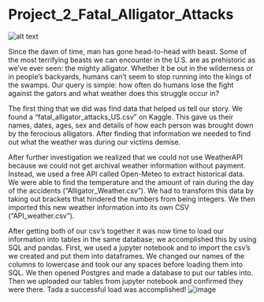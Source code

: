 # Project_2_Fatal_Alligator_Attacks

![alt text](https://img.freepik.com/premium-vector/monster-crocodile-holding-america-flag-with-scary-face_120675-456.jpg)

Since the dawn of time, man has gone head-to-head with beast. Some of the most terrifying beasts we can encounter in the U.S. are as prehistoric as we’ve ever seen: the mighty alligator. Whether it be out in the wilderness or in people’s backyards, humans can’t seem to stop running into the kings of the swamps. Our query is simple: how often do humans lose the fight against the gators and what weather does this struggle occur in?

The first thing that we did was find data that helped us tell our story. We found a “fatal_alligator_attacks_US.csv” on Kaggle. This gave us their names, dates, ages, sex and details of how each person was brought down by the ferocious alligators. After finding that information we needed to find out what the weather was during our victims demise.

After further investigation we realized that we could not use WeatherAPI because we could not get archival weather information without payment. Instead, we used a free API called Open-Meteo to extract historical data. We were able to find the temperature and the amount of rain during the day of the accidents (“Alligator_Weather.csv”). We had to transform this data by taking out brackets that hindered the numbers from being integers. We then imported this new weather information into its own CSV (“API_weather.csv”). 

After getting both of our csv’s together it was now time to load our information into tables in the same database; we accomplished this by using SQL and pandas. First, we used a jupyter notebook and to import the csv’s we created and put them into dataframes. We changed our names of the columns to lowercase and took our any spaces before loading them into SQL. We then opened Postgres and made a database to put our tables into. Then we uploaded our tables from jupyter notebook and confirmed they were there. Tada a successful load was accomplished!
![image](https://user-images.githubusercontent.com/111312397/209036010-175291dd-da0f-49e3-b91c-9823db220911.png)
